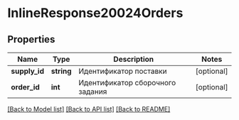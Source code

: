 # InlineResponse20024Orders

## Properties
Name | Type | Description | Notes
------------ | ------------- | ------------- | -------------
**supply_id** | **string** | Идентификатор поставки | [optional] 
**order_id** | **int** | Идентификатор сборочного задания | [optional] 

[[Back to Model list]](../../README.md#documentation-for-models) [[Back to API list]](../../README.md#documentation-for-api-endpoints) [[Back to README]](../../README.md)

